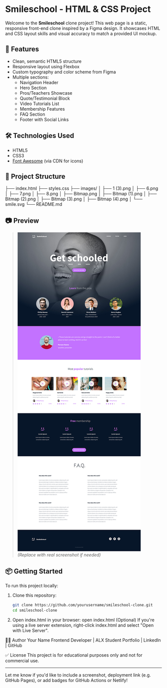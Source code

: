 # Smileschool - HTML & CSS Project

Welcome to the **Smileschool** clone project! This web page is a static, responsive front-end clone inspired by a Figma design. It showcases HTML and CSS layout skills and visual accuracy to match a provided UI mockup.

## 🚀 Features

- Clean, semantic HTML5 structure
- Responsive layout using Flexbox
- Custom typography and color scheme from Figma
- Multiple sections:
  - Navigation Header
  - Hero Section
  - Pros/Teachers Showcase
  - Quote/Testimonial Block
  - Video Tutorials List
  - Membership Features
  - FAQ Section
  - Footer with Social Links

## 🛠️ Technologies Used

- HTML5
- CSS3
- [Font Awesome](https://fontawesome.com) (via CDN for icons)

## 📁 Project Structure

├── index.html
├── styles.css
├── images/
│ ├── 1 (3).png
│ ├── 6.png
│ ├── 7.png
│ ├── 8.png
│ ├── Bitmap.png
│ ├── Bitmap (1).png
│ ├── Bitmap (2).png
│ ├── Bitmap (3).png
│ ├── Bitmap (4).png
│ └── smile.svg
└── README.md


## 📷 Preview

> ![Screenshot Preview](images/homepage(copy).jpg)  
> *(Replace with real screenshot if needed)*

## 📦 Getting Started

To run this project locally:

1. Clone this repository:
   ```bash
   git clone https://github.com/yourusername/smileschool-clone.git
   cd smileschool-clone
2. Open index.html in your browser:
open index.html
(Optional) If you're using a live server extension, right-click index.html and select "Open with Live Server".

🧑‍🎓 Author
Your Name
Frontend Developer | ALX Student
Portfolio | LinkedIn | GitHub

✅ License
This project is for educational purposes only and not for commercial use.

---

Let me know if you'd like to include a screenshot, deployment link (e.g. GitHub Pages), or add badges for GitHub Actions or Netlify!
